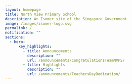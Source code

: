 ```yaml
---
layout: homepage
title: North View Primary School
description: An Isomer site of the Singapore Government
image: /images/isomer-logo.svg
permalink: /
notification: ""
sections:
  - hero:
      key_highlights:
        - title: Announcements
          description: ""
          url: /announcements/CongratulationsTeamNVPS/
        - title: Highlights
          description: ""
          url: /announcements/TeachersDayDedication/
---
```

